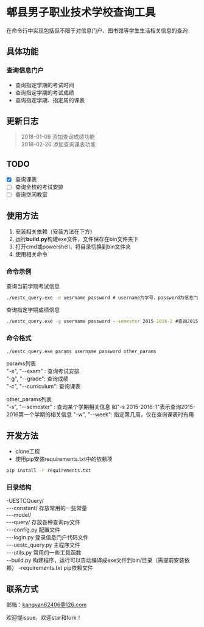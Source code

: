 # 郫县男子职业技术学校查询工具
在命令行中实现包括但不限于对信息门户、图书馆等学生生活相关信息的查询

## 具体功能
### 查询信息门户
- 查询指定学期的考试时间
- 查询指定学期的考试成绩
- 查询指定学期、指定周的课表

## 更新日志
> 2018-01-09 添加查询成绩功能  
> 2018-02-26 添加查询课表功能

## TODO
- [x] 查询课表
- [ ] 查询全校的考试安排
- [ ] 查询空闲教室

## 使用方法
1. 安装相关依赖（安装方法在下方）
2. 运行**build.py**构建exe文件，文件保存在bin文件夹下 
3. 打开cmd或powershell，将目录切换到bin文件夹
4. 使用相关命令

### 命令示例
查询当前学期考试信息
```cmd
./uestc_query.exe -e uesrname password # username为学号，password为信息门户密码 
```
查询指定学期成绩信息
```cmd
./uestc_query.exe -g username password --semester 2015-2016-2 #查询2015-2016年第二学期的成绩
```

### 命令格式
```cmd
./uestc_query.exe params username password other_params 
```
params列表  
"-e", "--exam" : 查询考试安排  
"-g", "--grade": 查询成绩  
"-c", "--curriculum": 查询课表

other_params列表  
"-s", "--semester" : 查询某个学期相关信息 如"-s 2015-2016-1"表示查询2015-2016第一个学期的相关信息
"-w", "--week": 指定第几周，仅在查询课表时有用
 
 ## 开发方法
 - clone工程
 - 使用pip安装requirements.txt中的依赖项
 ```cmd
 pip install -r requirements.txt
 ```
 
 ### 目录结构 
 \-UESTCQuery/  
 \-\-\-constant/        存放常用的一些常量  
 \-\-\-model/  
 \-\-\-query/           存放各种查询py文件    
 \-\-\-config.py        配置文件  
 \-\-\-login.py         登录信息门户代码文件  
 \-\-\-uestc_query.py   主程序文件  
 \-\-\-utils.py         常用的一些工具函数  
 \-\-build.py           构建程序，运行可以自动编译成exe文件到bin/目录（需提前安装依赖）
 \-requirements.txt     pip依赖文件
 
 ## 联系方式
 邮箱：kangyan62406@126.com
 
 欢迎提issue，欢迎star和fork！
